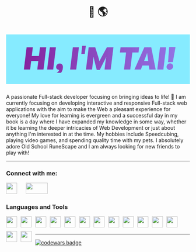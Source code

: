 <h1 align="center"> 👏 🌎 <br /><br /> <img src="/assets/Name.gif"> </h1>
<p>A passionate Full-stack developer focusing on bringing ideas to life! 🎈
  I am currently focusing on developing interactive and responsive Full-stack web applications with the aim to make the Web a pleasant experience for everyone!
  My love for learning is evergreen and a successful day in my book is a day where I have expanded my knowledge in some way, whether it be learning the deeper intricacies of Web Development or just about anything I'm interested in at the time.
  My hobbies include Speedcubing, playing video games, and spending quality time with my pets. I absolutely adore Old School RuneScape and I am always looking for new friends to play with!
  </p>
  
---

<h3 align="left">Connect with me:</h3>

<a style="padding-right: 10px;" href="https://twitter.com/tailsdevin" target="_blank"><img width="30px" height="30px" style="padding-right: 10px;" src="https://cdn.jsdelivr.net/gh/devicons/devicon/icons/twitter/twitter-original.svg" /></a>
<a style="padding-right: 10px;" href="https://www.linkedin.com/in/ptai/" target="_blank"><img width="60px" height="30px" style="padding-right: 10px;" src="https://cdn.jsdelivr.net/gh/devicons/devicon/icons/linkedin/linkedin-original.svg" /></a>

### Languages and Tools

<img align="left" width="30px" height="30px" style="padding-right: 10px; margin-bottom: 10px;" src="https://cdn.jsdelivr.net/gh/devicons/devicon/icons/html5/html5-original.svg" />
<img align="left" width="30px" height="30px" style="padding-right: 10px; margin-bottom: 10px;" src="https://cdn.jsdelivr.net/gh/devicons/devicon/icons/css3/css3-original.svg" />
<img align="left" width="30px" height="30px" style="padding-right: 10px; margin-bottom: 10px;" src="https://cdn.jsdelivr.net/gh/devicons/devicon/icons/javascript/javascript-original.svg" />
<img align="left" width="30px" height="30px" style="padding-right: 10px; margin-bottom: 10px;" src="https://cdn.jsdelivr.net/gh/devicons/devicon/icons/mongodb/mongodb-original.svg" />
<img align="left" width="30px" height="30px" style="padding-right: 10px; margin-bottom: 10px;" src="https://cdn.jsdelivr.net/gh/devicons/devicon/icons/express/express-original.svg" />
<img align="left" width="30px" height="30px" style="padding-right: 10px;" src="https://cdn.jsdelivr.net/gh/devicons/devicon/icons/react/react-original.svg" />
<img align="left" width="30px" height="30px" style="padding-right: 10px; margin-bottom: 10px;" src="https://cdn.jsdelivr.net/gh/devicons/devicon/icons/nodejs/nodejs-original.svg" />
<img align="left" width="30px" height="30px" style="padding-right: 10px; margin-bottom: 10px;" src="https://cdn.jsdelivr.net/gh/devicons/devicon/icons/bootstrap/bootstrap-original.svg" />
<img align="left" width="30px" height="30px" style="padding-right: 10px; margin-bottom: 10px;" src="https://cdn.jsdelivr.net/gh/devicons/devicon/icons/docker/docker-original-wordmark.svg" />
<img align="left" width="30px" height="30px" style="padding-right: 10px; margin-bottom: 10px;" src="https://cdn.jsdelivr.net/gh/devicons/devicon/icons/handlebars/handlebars-original.svg" />
<img align="left" width="30px" height="30px" style="padding-right: 10px; margin-bottom: 10px;" src="https://cdn.jsdelivr.net/gh/devicons/devicon/icons/git/git-original.svg" />
<img align="left" width="30px" height="30px" style="padding-right: 10px; margin-bottom: 10px;" src="https://cdn.jsdelivr.net/gh/devicons/devicon/icons/linux/linux-original.svg" />
<img align="left" width="30px" height="30px" style="padding-right: 10px; margin-bottom: 10px;" src="https://cdn.jsdelivr.net/gh/devicons/devicon/icons/babel/babel-original.svg" />
<img align="left" width="30px" height="30px" style="padding-right: 10px; margin-bottom: 10px;" src="https://cdn.jsdelivr.net/gh/devicons/devicon/icons/webpack/webpack-original.svg" />
<br />
<br />
          
---

<a href="https://www.codewars.com/users/Tailsxz" target="_blank"><img src="https://www.codewars.com/users/Tailsxz/badges/small" alt="codewars badge"/></a>
